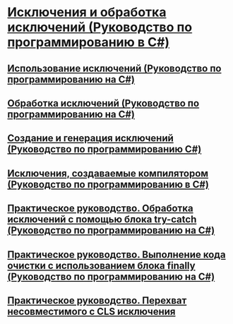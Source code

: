 # [Исключения и обработка исключений (Руководство по программированию в C#)](exceptions-and-exception-handling.md)
## [Использование исключений (Руководство по программированию на C#)](using-exceptions.md)
## [Обработка исключений (Руководство по программированию на C#)](exception-handling.md)
## [Создание и генерация исключений (Руководство по программированию C#)](creating-and-throwing-exceptions.md)
## [Исключения, создаваемые компилятором (Руководство по программированию в C#)](compiler-generated-exceptions.md)
## [Практическое руководство. Обработка исключений с помощью блока try-catch (Руководство по программированию на C#)](how-to-handle-an-exception-using-try-catch.md)
## [Практическое руководство. Выполнение кода очистки с использованием блока finally (Руководство по программированию на C#)](how-to-execute-cleanup-code-using-finally.md)
## [Практическое руководство. Перехват несовместимого с CLS исключения](how-to-catch-a-non-cls-exception.md)
